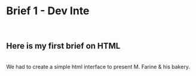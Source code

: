 <h1> Brief 1 - Dev Inte </h1>
<br>
<h2> Here is my first brief on HTML </h2>
<br>
We had to create a simple html interface to present M. Farine & his bakery.

